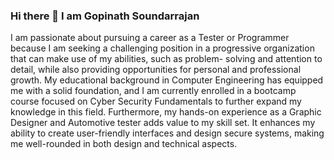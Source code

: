 ### Hi there 👋 I am Gopinath Soundarrajan

I am passionate about pursuing a career as a Tester or Programmer because I am seeking a challenging position in a progressive organization that can make use of my abilities, such as problem- solving and attention to detail, while also providing opportunities for personal and professional growth. My educational background in Computer Engineering has equipped me with a solid foundation, and I am currently enrolled in a bootcamp course focused on Cyber Security Fundamentals to further expand my knowledge in this field. Furthermore, my hands-on experience as a Graphic Designer and Automotive tester adds value to my skill set. It enhances my ability to create user-friendly interfaces and design secure systems, making me well-rounded in both design and technical aspects.


<!--
**Gopinath-GS3/Gopinath-GS3** is a ✨ _special_ ✨ repository because its `README.md` (this file) appears on your GitHub profile.

Here are some ideas to get you started:

- 🔭 I’m currently working on ...
- 🌱 I’m currently learning ...
- 👯 I’m looking to collaborate on ...
- 🤔 I’m looking for help with ...
- 💬 Ask me about ...
- 📫 How to reach me: ...
- 😄 Pronouns: ...
- ⚡ Fun fact: ...
-->

